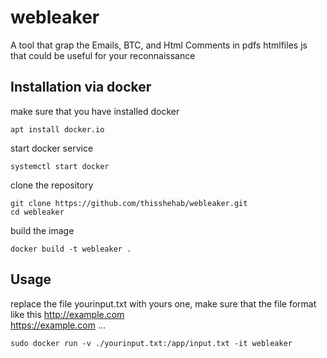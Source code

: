 # webleaker
A tool that grap the Emails, BTC, and Html Comments in pdfs htmlfiles js that could be useful for your reconnaissance

## Installation via docker
make sure that you have installed docker 

```console
apt install docker.io
```

start docker service 
```console
systemctl start docker
```

clone the repository
```console
git clone https://github.com/thisshehab/webleaker.git
cd webleaker
```
build the image 
```console
docker build -t webleaker .
```
## Usage
replace the file yourinput.txt with yours one, make sure that the file format like this 
http://example.com </br>
https://example.com 
...

```console
sudo docker run -v ./yourinput.txt:/app/input.txt -it webleaker
```
